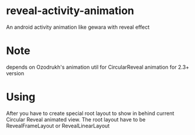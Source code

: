 # reveal-activity-animation
An android activity animation like gewara with reveal effect
# Note
depends on Ozodrukh's animation util for CircularReveal animation for 2.3+ version
# Using

After you have to create special root layout to show in behind current Circular Reveal animated view. The root layout have to be RevealFrameLayout or RevealLinearLayout
